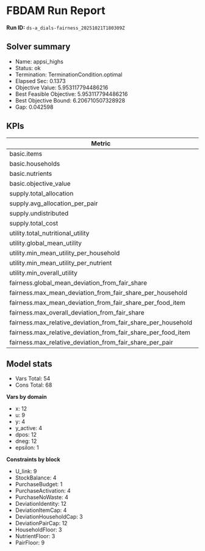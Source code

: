 # FBDAM Run Report

**Run ID:** `ds-a_dials-fairness_20251021T180309Z`

## Solver summary
- Name: appsi_highs
- Status: ok
- Termination: TerminationCondition.optimal
- Elapsed Sec: 0.1373
- Objective Value: 5.953117794486216
- Best Feasible Objective: 5.953117794486216
- Best Objective Bound: 6.206710507328928
- Gap: 0.042598

## KPIs
| Metric | Value |
|---|---|
| basic.items | 4.0 |
| basic.households | 3.0 |
| basic.nutrients | 3.0 |
| basic.objective_value | 5.95312 |
| supply.total_allocation | 58.0 |
| supply.avg_allocation_per_pair | 19.33333 |
| supply.undistributed | 0.0 |
| supply.total_cost | 9.5 |
| utility.total_nutritional_utility | 5.95312 |
| utility.global_mean_utility | 0.66146 |
| utility.min_mean_utility_per_household | 0.62213 |
| utility.min_mean_utility_per_nutrient | 0.18867 |
| utility.min_overall_utility | 0.154 |
| fairness.global_mean_deviation_from_fair_share | 0.2037 |
| fairness.max_mean_deviation_from_fair_share_per_household | 0.25 |
| fairness.max_mean_deviation_from_fair_share_per_food_item | 0.2963 |
| fairness.max_overall_deviation_from_fair_share | 0.44444 |
| fairness.max_relative_deviation_from_fair_share_per_household | 0.06897 |
| fairness.max_relative_deviation_from_fair_share_per_food_item | 0.01533 |
| fairness.max_relative_deviation_from_fair_share_per_pair | 0.1 |

## Model stats
- Vars Total: 54
- Cons Total: 68

**Vars by domain**
- x: 12
- u: 9
- y: 4
- y_active: 4
- dpos: 12
- dneg: 12
- epsilon: 1

**Constraints by block**
- U_link: 9
- StockBalance: 4
- PurchaseBudget: 1
- PurchaseActivation: 4
- PurchaseNoWaste: 4
- DeviationIdentity: 12
- DeviationItemCap: 4
- DeviationHouseholdCap: 3
- DeviationPairCap: 12
- HouseholdFloor: 3
- NutrientFloor: 3
- PairFloor: 9
